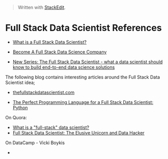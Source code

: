 > Written with [StackEdit](https://stackedit.io/).

# Full Stack Data Scientist References

- [What is a Full Stack Data Scientist?](https://thefullstackdatascientist.com/blog/what-is-a-full-stack-data-scientist/)
- [Become A Full Stack Data Science Company](https://blog.dominodatalab.com/become-full-stack-data-science-company/)

- [New Series: The Full Stack Data Scientist - what a data scientist should know to build end-to-end data science solutions](https://medium.com/applied-data-science/new-series-the-full-stack-data-scientist-15791cbef626)

The following blog contains interesting articles around the Full Stack Data Scientist idea;

- [thefullstackdatascientist.com](https://thefullstackdatascientist.com/)

- [The Perfect Programming Language for a Full Stack Data Scientist: Python](https://thefullstackdatascientist.com/blog/the-perfect-programming-language-for-a-full-stack-data-scientist-python/)

On Quora:

- [What is a "full-stack" data scientist?](https://www.quora.com/What-is-a-full-stack-data-scientist)
- [Full Stack Data Scientist: The Elusive Unicorn and Data Hacker](https://www.datasciencecentral.com/profiles/blogs/full-stack-data-scientist-the-elusive-unicorn-and-data-hacker)

On DataCamp - Vicki Boykis

- 
<!--stackedit_data:
eyJoaXN0b3J5IjpbMTMxNDk4NzcwOCw1NzA5NTU0ODZdfQ==
-->